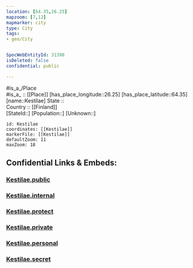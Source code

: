 ```yaml
---
location: [64.35,26.25] 
mapzoom: [7,12] 
mapmarker: city 
type: City
tags:
- geo/City


SpocWebEntityId: 31398
isDeleted: false
confidential: public

---
```

#is_a_/Place  
#is_a_ :: [[Place]] 
[has_place_longitude::26.25] 
[has_place_latitude::64.35] 
[name::Kestilae] 
State ::  
Country :: [[Finland]]  
[StateId::] 
[Population::] 
[Unknown::] 


```leaflet
id: Kestilae
coordinates: [[Kestilae]] 
markerFile: [[Kestilae]] 
defaultZoom: 11 
maxZoom: 18
```


## Confidential Links & Embeds: 

### [Kestilae.public](/_public/\Earth\Continent\Europe\Europe~North\Finland\Provinces~Finland\Oulu\counties~Oulu\Ostrobothnia~North\CityKestilae.public.md) 

### [Kestilae.internal](/_internal/\Earth\Continent\Europe\Europe~North\Finland\Provinces~Finland\Oulu\counties~Oulu\Ostrobothnia~North\CityKestilae.internal.md) 

### [Kestilae.protect](/_protect/\Earth\Continent\Europe\Europe~North\Finland\Provinces~Finland\Oulu\counties~Oulu\Ostrobothnia~North\CityKestilae.protect.md) 

### [Kestilae.private](/_private/\Earth\Continent\Europe\Europe~North\Finland\Provinces~Finland\Oulu\counties~Oulu\Ostrobothnia~North\CityKestilae.private.md) 

### [Kestilae.personal](/_personal/\Earth\Continent\Europe\Europe~North\Finland\Provinces~Finland\Oulu\counties~Oulu\Ostrobothnia~North\CityKestilae.personal.md) 

### [Kestilae.secret](/_secret/\Earth\Continent\Europe\Europe~North\Finland\Provinces~Finland\Oulu\counties~Oulu\Ostrobothnia~North\CityKestilae.secret.md)

